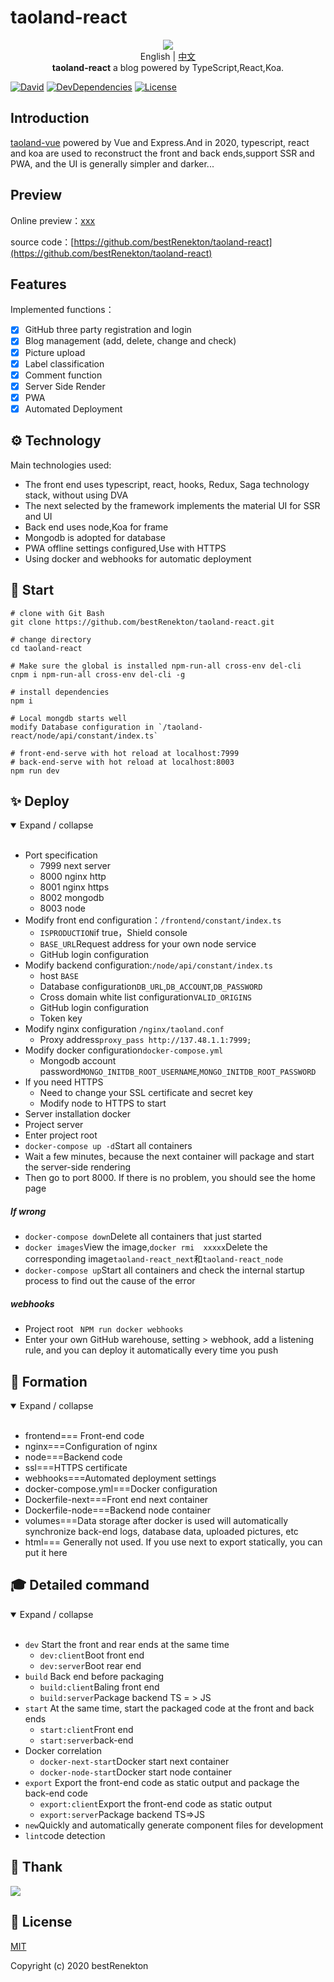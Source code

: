 # taoland-react

<p align="center">
  <img src="https://raw.githubusercontent.com/bestRenekton/taoland-react/master/frontend/public/img/taoland.png"/>
  <br>English | <a href="README.md">中文</a>
  <br><strong>taoland-react</strong> a blog powered by TypeScript,React,Koa.
</p>

[![David](https://img.shields.io/david/bestRenekton/taoland-react.svg)](https://david-dm.org/bestRenekton/taoland-react)
[![DevDependencies](https://img.shields.io/david/dev/bestRenekton/taoland-react.svg)](https://david-dm.org/bestRenekton/taoland-react?type=dev)
[![License](https://img.shields.io/npm/l/@loadable/component.svg)](https://github.com/bestRenekton/taoland-react/blob/master/LICENSE)

## Introduction

[taoland-vue](https://github.com/bestRenekton/taoLand) powered by Vue and Express.And in 2020, typescript, react and koa are used to reconstruct the front and back ends,support SSR and PWA, and the UI is generally simpler and darker...



## Preview

Online preview：[xxx](https://xxx)

source code：[https://github.com/bestRenekton/taoland-react](https://github.com/bestRenekton/taoland-react)

## Features

Implemented functions：

- [x] GitHub three party registration and login
- [x] Blog management (add, delete, change and check)
- [x] Picture upload
- [x] Label classification
- [x] Comment function
- [x] Server Side Render
- [x] PWA
- [x] Automated Deployment

## ⚙️ Technology

Main technologies used:

+ The front end uses typescript, react, hooks, Redux, Saga technology stack, without using DVA
+ The next selected by the framework implements the material UI for SSR and UI
+ Back end uses node,Koa for frame
+ Mongodb is adopted for database
+ PWA offline settings configured,Use with HTTPS
+ Using docker and webhooks for automatic deployment


## 🚀 Start

```shell
# clone with Git Bash
git clone https://github.com/bestRenekton/taoland-react.git

# change directory
cd taoland-react

# Make sure the global is installed npm-run-all cross-env del-cli
cnpm i npm-run-all cross-env del-cli -g

# install dependencies
npm i

# Local mongdb starts well
modify Database configuration in `/taoland-react/node/api/constant/index.ts`

# front-end-serve with hot reload at localhost:7999
# back-end-serve with hot reload at localhost:8003
npm run dev
```

## ✨ Deploy

<details open=“open”>
  <summary>Expand / collapse</summary> 
  <br/>

+ Port specification
    + 7999 next server
    + 8000 nginx http
    + 8001 nginx https
    + 8002 mongodb
    + 8003 node
+ Modify front end configuration：`/frontend/constant/index.ts`
    + `ISPRODUCTION`if true，Shield console
    + `BASE_URL`Request address for your own node service
    + GitHub login configuration
+ Modify backend configuration:`/node/api/constant/index.ts`
    + host `BASE`
    + Database configuration`DB_URL`,`DB_ACCOUNT`,`DB_PASSWORD`
    + Cross domain white list configuration`VALID_ORIGINS`
    + GitHub login configuration
    + Token key
+ Modify nginx configuration `/nginx/taoland.conf`
    + Proxy address`proxy_pass http://137.48.1.1:7999;`
+ Modify docker configuration`docker-compose.yml`
    + Mongodb account password`MONGO_INITDB_ROOT_USERNAME`,`MONGO_INITDB_ROOT_PASSWORD`
+ If you need HTTPS
    + Need to change your SSL certificate and secret key
    + Modify node to HTTPS to start
+ Server installation docker
+ Project server
+ Enter project root
+ `docker-compose up -d`Start all containers
+ Wait a few minutes, because the next container will package and start the server-side rendering
+ Then go to port 8000. If there is no problem, you should see the home page
##### If wrong
+ `docker-compose down`Delete all containers that just started
+ `docker images`View the image,`docker rmi  xxxxx`Delete the corresponding image`taoland-react_next`和`taoland-react_node`
+ `docker-compose up`Start all containers and check the internal startup process to find out the cause of the error
##### webhooks
+ Project root ` NPM run docker webhooks`
+ Enter your own GitHub warehouse, setting > webhook, add a listening rule, and you can deploy it automatically every time you push
</details> 

##  💼 Formation

<details open=“open”>
  <summary>Expand / collapse</summary> 
  <br/>

+ frontend=== Front-end code
+ nginx===Configuration of nginx
+ node===Backend code
+ ssl===HTTPS certificate
+ webhooks===Automated deployment settings
+ docker-compose.yml===Docker configuration
+ Dockerfile-next===Front end next container
+ Dockerfile-node===Backend node container
+ volumes===Data storage after docker is used will automatically synchronize back-end logs, database data, uploaded pictures, etc
+ html=== Generally not used. If you use next to export statically, you can put it here
</details> 

##  🎓 Detailed command
<details open=“open”>
  <summary>Expand / collapse</summary> 
  <br/>

+ `dev` Start the front and rear ends at the same time
    + `dev:client`Boot front end
    + `dev:server`Boot rear end
+ `build` Back end before packaging
    + `build:client`Baling front end
    + `build:server`Package backend TS = > JS
+ `start` At the same time, start the packaged code at the front and back ends
    + `start:client`Front end
    + `start:server`back-end
+ Docker correlation
    + `docker-next-start`Docker start next container
    + `docker-node-start`Docker start node container
+ `export` Export the front-end code as static output and package the back-end code
    + `export:client`Export the front-end code as static output
    + `export:server`Package backend TS=>JS
+ `new`Quickly and automatically generate component files for development
+ `lint`code detection
</details> 

## 💜 Thank
<a href="https://github.com/chun5398" target="_blank">
  <img src="https://avatars0.githubusercontent.com/u/30543796?s=40&v=4">
</a>

## :memo: License

[MIT](https://github.com/bestRenekton/taoland-react/blob/master/LICENSE)

Copyright (c) 2020 bestRenekton


